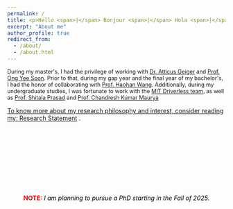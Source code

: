 ```yaml
---
permalink: /
title: <p>Hello <span>|</span> Bonjour <span>|</span> Hola <span>|</span> Namaste</p>
excerpt: "About me"
author_profile: true
redirect_from:
  - /about/
  - /about.html
---
```


<!-- Hello | Bonjour | Hola | Namaste
====== -->

<span style="font-size: 0.9em">During my master's, I had the privilege of working with <a href="https://atticusg.github.io">Dr. Atticus Geiger</a> and <a href="https://www.ntu.edu.sg/scse/about-us/past-chairs/prof-ong-yew-soon">Prof. Ong Yee Soon</a>. Prior to that, during my gap year and the final year of my bachelor's, I had the honor of collaborating with <a href="https://haohanwang.github.io">Prof. Haohan Wang</a>. Additionally, during my undergraduate studies, I was fortunate to work with the <a href="http://driverless.mit.edu/">MIT Driverless team</a>, as well as <a href="https://scholar.google.co.in/citations?user=TBcGmiwAAAAJ&amp;hl=en">Prof. Shitala Prasad</a> and <a href="https://scholar.google.co.in/citations?user=OR0yLJEAAAAJ&amp;hl=en" target="_blank">Prof. Chandresh Kumar Maurya

To know more about my research philosophy and interest, consider reading my: <a href = "https://drive.google.com/file/d/19pDsxgjf1BDKzBm83EujnLbnfmLqTkQ1/view?usp=sharing">Research Statement</a>
</a>.

<!-- <span style="font-size: 0.9em">I am currently a Master's student in <a href="https://www.ntu.edu.sg/">NTU, Singapore</a> under the guidance <a href="https://www.ntu.edu.sg/scse/about-us/past-chairs/prof-ong-yew-soon">Prof. Ong Yee Soon</a> - <em>President's Chair Professor of Computer Science at the School of Computer Science and Engineering at Nanyang Technological University (NTU)</em>. Beside, that I am working with <a href="https://www.stanford.edu/">Stanford University</a> under the expert guidance of <a href="https://atticusg.github.io/">Dr. Atticus Geiger</a>. In this role, I am actively engaged in a research endeavor that delves into the intricacies of neural networks. My focus involves interventions employing causality as a tool to enhance interpretability and fortify the robustness of these neural networks. This experience has provided valuable insights into the inner workings of these systems and their potential applications in advancing the field. -->

<!-- <span style="font-size: 0.9em">Previously, I worked for 2 years under the guidance of <a href="https://scholar.google.com/citations?user=nZxJGeUAAAAJ&amp;hl=en" target="_blank">Mr. Haohan Wang</a>, Carnegie Mellon University, USA, where I wrote a survey on Trustworthiness in Machine Learning from Causal Perspective: <a href="https://arxiv.org/abs/2307.16851">Towards Trustworthy and Aligned Machine Learning: A Data-centric Survey with Causality Perspectives</a>. <em>You can access my latest work under preparation using this <a href="https://github.com/MaheepChaudhary/Causation-inComputerVision">link.</a></em>. Previously, I had worked with <a href="http://driverless.mit.edu/">MIT Driverless</a> on Self-Driving Car as Computer Vision Engineer and also participated in <a href="https://www.indyautonomouschallenge.com/">Indus Autonomous Challenge</a>. In addition to that I have also worked with <a href="https://scholar.google.co.in/citations?user=TBcGmiwAAAAJ&amp;hl=en">Dr. Shitala Prasad, A*star, Singapore</a> where I worked on Caption Generation using the MANN, which is currently being reviewed. Additionally, I have worked on <a href="https://arxiv.org/abs/2108.06206">Reminder Cum Recommendation System</a> under the guidance of <a href="https://scholar.google.co.in/citations?user=OR0yLJEAAAAJ&amp;hl=en" target="_blank">Prof. Chandresh Kumar Maurya</a>, IIT Indore which was successfully submitted to Cods-COMAD: ACM IKDD 2021. Besides that, I have also worked on the Recommendation Engine Research Project under <a href="https://scholar.google.co.in/citations?user=5kG-VWMAAAAJ&amp;hl=en">Prof. Mrityunjay Singh</a> (Funded by AICTE) in JUIT, Wagnakhat for one year and have submitted the paper in the Information Sciences journal. I have also been a <strong>winner</strong> in the <a href="https://www.sih.gov.in/">Smart India Hackathon</a>(World's Biggest Hackathon) solving the problem proposed by the <a href="https://bprd.nic.in/">Beaureau of Research and Development</a>(BPRD) regarding Facial Recognition. I have also been shortlisted by AICTE to represent India as <strong>Team Leader in ASEAN-India Hackathon</strong>, which was held between 11 ASEAN countries.
</span> -->

<br>
<br>
<br><br><br><br><br>
<br>
<br>

<center>
<b><span style="color:red" >NOTE:</span></b> 
<i><span style="color:black" >I am planning to pursue a PhD starting in the Fall of 2025.</span></i>
</center>

